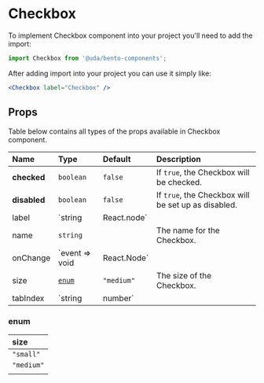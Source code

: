 # Checkbox

To implement Checkbox component into your project you'll need to add the import:

```jsx
import Checkbox from '@uda/bento-components';
```

After adding import into your project you can use it simply like:

```jsx
<Checkbox label="Checkbox" />
```

## Props

Table below contains all types of the props available in Checkbox component.

| Name         | Type                         | Default    | Description                                                            |
| :----------- | :--------------------------- | :--------- | :--------------------------------------------------------------------- |
| **checked**  | `boolean`                    | `false`    | If `true`, the Checkbox will be checked.                               |
| **disabled** | `boolean`                    | `false`    | If `true`, the Checkbox will be set up as disabled.                    |
| label        | `string | React.node`        |            | The label of the Checkbox. It can also admit nodes such as '<h3></h3>' |  |
| name         | `string`                     |            | The name for the Checkbox.                                             |
| onChange     | `event => void | React.Node` |            | Function for handling onChange event.                                  |
| size         | [`enum`](#enum)              | `"medium"` | The size of the Checkbox.                                              |
| tabIndex     | `string | number`            |            | Specifies the tab order of an element                                  |

### enum

| size       |
| :--------- |
| `"small"`  |
| `"medium"` |
|            |
